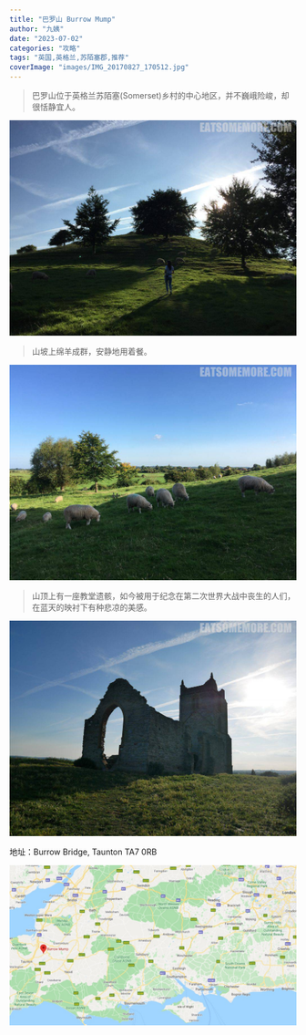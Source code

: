```yaml
---
title: "巴罗山 Burrow Mump"
author: "九姨"
date: "2023-07-02"
categories: "攻略"
tags: "英国,英格兰,苏陌塞郡,推荐"
coverImage: "images/IMG_20170827_170512.jpg"
---
```


>巴罗山位于英格兰苏陌塞(Somerset)乡村的中心地区，并不巍峨险峻，却很恬静宜人。

![Burrow Mump](images/IMG_20170827_175817.jpg)

>山坡上绵羊成群，安静地用着餐。

![Burrow Mump](images/IMG_20170827_175824.jpg)

>山顶上有一座教堂遗骸，如今被用于纪念在第二次世界大战中丧生的人们，在蓝天的映衬下有种悲凉的美感。

![Burrow Mump](images/IMG_20170827_170512.jpg)


地址：Burrow Bridge, Taunton TA7 0RB

![Burrow Mump](images/burrowmump.jpg)